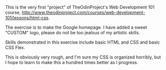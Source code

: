 This is the very first "project" of TheOdinProject's Web Development 101 course, http://www.theodinproject.com/courses/web-development-101/lessons/html-css.

The exercise is to make the Google homepage. I have added a sweet "CUSTOM" logo, please do not be too
jealous of my artistic skills. 

Skills demonstrated in this exercise include basic HTML and CSS and basic CSS Flex.

This is obviously very rough, and I'm sure my CSS is organized horribly, but I hope to learn to make this
a hundred times better as I progress.